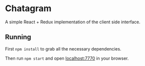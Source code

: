 # Chatagram

A simple React + Redux implementation of the client side interface.

## Running

First `npm install` to grab all the necessary dependencies.

Then run `npm start` and open <localhost:7770> in your browser.
